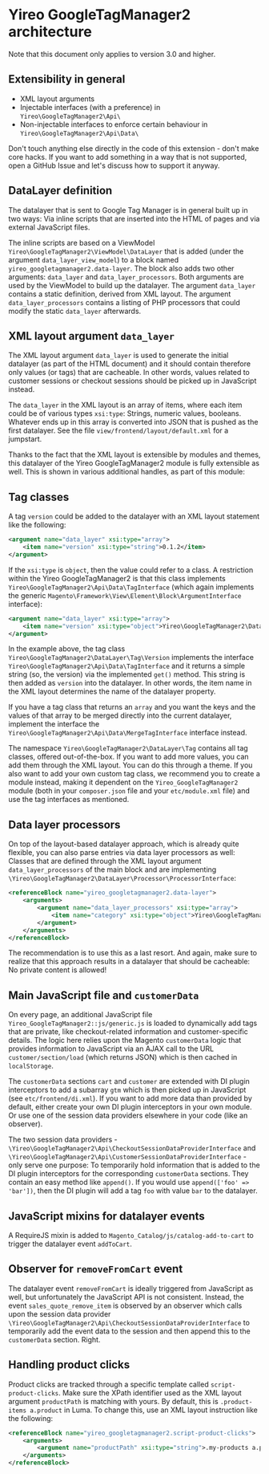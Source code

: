 # Yireo GoogleTagManager2 architecture

Note that this document only applies to version 3.0 and higher.

## Extensibility in general
- XML layout arguments
- Injectable interfaces (with a preference) in `Yireo\GoogleTagManager2\Api\`
- Non-injectable interfaces to enforce certain behaviour in `Yireo\GoogleTagManager2\Api\Data\`

Don't touch anything else directly in the code of this extension - don't make core hacks. If you want to add something in a way that is not supported, open a GitHub Issue and let's discuss how to support it anyway.

## DataLayer definition
The datalayer that is sent to Google Tag Manager is in general built up in two ways: Via inline scripts that are inserted into the HTML of pages and via external JavaScript files. 

The inline scripts are based on a ViewModel `Yireo\GoogleTagManager2\ViewModel\DataLayer` that is added (under the argument `data_layer_view_model`) to a block named `yireo_googletagmanager2.data-layer`. The block also adds two other arguments: `data_layer` and `data_layer_processors`. Both arguments are used by the ViewModel to build up the datalayer. The argument `data_layer` contains a static definition, derived from XML layout. The argument `data_layer_processors` contains a listing of PHP processors that could modify the static `data_layer` afterwards.

## XML layout argument `data_layer`
The XML layout argument `data_layer` is used to generate the initial datalayer (as part of the HTML document) and it should contain therefore only values (or tags) that are cacheable. In other words, values related to customer sessions or checkout sessions should be picked up in JavaScript instead.

The `data_layer` in the XML layout is an array of items, where each item could be of various types `xsi:type`: Strings, numeric values, booleans. Whatever ends up in this array is converted into JSON that is pushed as the first datalayer. See the file `view/frontend/layout/default.xml` for a jumpstart.

Thanks to the fact that the XML layout is extensible by modules and themes, this datalayer of the Yireo GoogleTagManager2 module is fully extensible as well. This is shown in various additional handles, as part of this module:

## Tag classes
A tag `version` could be added to the datalayer with an XML layout statement like the following:
```xml
<argument name="data_layer" xsi:type="array">
    <item name="version" xsi:type="string">0.1.2</item>
</argument>
```

If the `xsi:type` is `object`, then the value could refer to a class. A restriction within the Yireo GoogleTagManager2 is that this class implements `Yireo\GoogleTagManager2\Api\Data\TagInterface` (which again implements the generic `Magento\Framework\View\Element\Block\ArgumentInterface` interface):

```xml
<argument name="data_layer" xsi:type="array">
    <item name="version" xsi:type="object">Yireo\GoogleTagManager2\DataLayer\Tag\Version</item>
</argument>
```

In the example above, the tag class `Yireo\GoogleTagManager2\DataLayer\Tag\Version` implements the interface `Yireo\GoogleTagManager2\Api\Data\TagInterface` and it returns a simple string (so, the version) via the implemented `get()` method. This string is then added as `version` into the datalayer. In other words, the item name in the XML layout determines the name of the datalayer property.

If you have a tag class that returns an `array` and you want the keys and the values of that array to be merged directly into the current datalayer, implement the interface the `Yireo\GoogleTagManager2\Api\Data\MergeTagInterface` interface instead.

The namespace `Yireo\GoogleTagManager2\DataLayer\Tag` contains all tag classes, offered out-of-the-box. If you want to add more values, you can add them through the XML layout. You can do this through a theme. If you also want to add your own custom tag class, we recommend you to create a module instead, making it dependent on the `Yireo_GoogleTagManager2` module (both in your `composer.json` file and your `etc/module.xml` file) and use the tag interfaces as mentioned.

## Data layer processors
On top of the layout-based datalayer approach, which is already quite flexible, you can also parse entries via data layer processors as well: Classes that are defined through the XML layout argument `data_layer_processors` of the main block and are implementing `\Yireo\GoogleTagManager2\DataLayer\Processor\ProcessorInterface`: 

```xml
<referenceBlock name="yireo_googletagmanager2.data-layer">
    <arguments>
        <argument name="data_layer_processors" xsi:type="array">
            <item name="category" xsi:type="object">Yireo\GoogleTagManager2\DataLayer\Processor\Category</item>
        </argument>
    </arguments>
</referenceBlock>
```

The recommendation is to use this as a last resort. And again, make sure to realize that this approach results in a datalayer that should be cacheable: No private content is allowed!

## Main JavaScript file and `customerData`
On every page, an additional JavaScript file `Yireo_GoogleTagManager2::js/generic.js` is loaded to dynamically add tags that are private, like checkout-related information and customer-specific details. The logic here relies upon the Magento `customerData` logic that provides information to JavaScript via an AJAX call to the URL `customer/section/load` (which returns JSON) which is then cached in `localStorage`. 

The `customerData` sections `cart` and `customer` are extended with DI plugin interceptors to add a subarray `gtm` which is then picked up in JavaScript (see `etc/frontend/di.xml`). If you want to add more data than provided by default, either create your own DI plugin interceptors in your own module. Or use one of the session data providers elsewhere in your code (like an observer).

The two session data providers - `\Yireo\GoogleTagManager2\Api\CheckoutSessionDataProviderInterface` and `\Yireo\GoogleTagManager2\Api\CustomerSessionDataProviderInterface` - only serve one purpose: To temporarily hold information that is added to the DI plugin interceptors for the corresponding `customerData` sections. They contain an easy method like `append()`. If you would use `append(['foo' => 'bar'])`, then the DI plugin will add a tag `foo` with value `bar` to the datalayer.

## JavaScript mixins for datalayer events
A RequireJS mixin is added to `Magento_Catalog/js/catalog-add-to-cart` to trigger the datalayer event `addToCart`.

## Observer for `removeFromCart` event
The datalayer event `removeFromCart` is ideally triggered from JavaScript as well, but unfortunately the JavaScript API is not consistent. Instead, the event `sales_quote_remove_item` is observed by an observer which calls upon the session data provider `\Yireo\GoogleTagManager2\Api\CheckoutSessionDataProviderInterface` to temporarily add the event data to the session and then append this to the `customerData` section. Right.

## Handling product clicks
Product clicks are tracked through a specific template called `script-product-clicks`. Make sure the XPath identifier used as the XML layout argument `productPath` is matching with yours. By default, this is `.product-items a.product` in Luma. To change this, use an XML layout instruction like the following:

```xml
<referenceBlock name="yireo_googletagmanager2.script-product-clicks">
    <arguments>
        <argument name="productPath" xsi:type="string">.my-products a.product</argument>
    </arguments>
</referenceBlock>
```